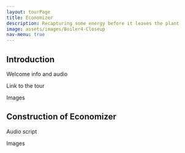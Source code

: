 ```yaml
---
layout: tourPage
title: Economizer
description: Recapturing some energy before it leaves the plant
image: assets/images/Boiler4-Closeup
nav-menu: true
---
```

## Introduction

Welcome info and audio

Link to the tour

Images

## Construction of Economizer

Audio script

Images
